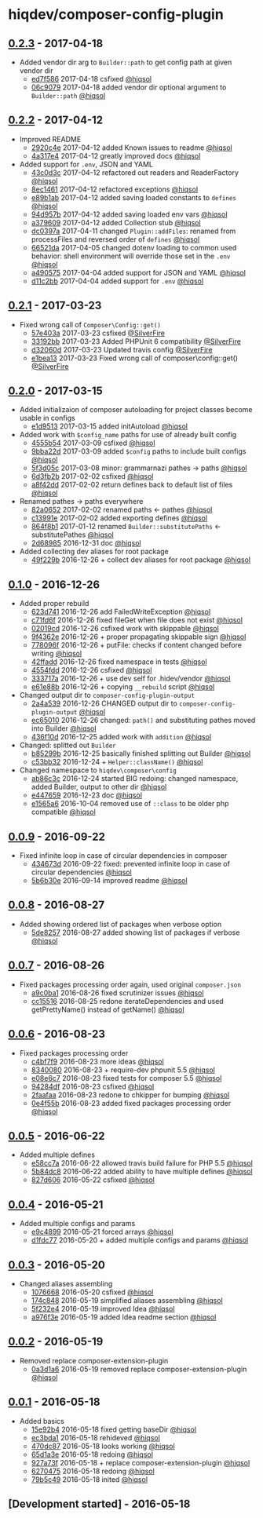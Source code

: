 # hiqdev/composer-config-plugin

## [0.2.3] - 2017-04-18

- Added vendor dir arg to `Builder::path` to get config path at given vendor dir
    - [ed7f586] 2017-04-18 csfixed [@hiqsol]
    - [06c9079] 2017-04-18 added vendor dir optional argument to `Builder::path` [@hiqsol]

## [0.2.2] - 2017-04-12

- Improved README
    - [2920c4e] 2017-04-12 added Known issues to readme [@hiqsol]
    - [4a317e4] 2017-04-12 greatly improved docs [@hiqsol]
- Added support for `.env`, JSON and YAML
    - [43c0d3c] 2017-04-12 refactored out readers and ReaderFactory [@hiqsol]
    - [8ec1461] 2017-04-12 refactored exceptions [@hiqsol]
    - [e89b1ab] 2017-04-12 added saving loaded constants to `defines` [@hiqsol]
    - [94d957b] 2017-04-12 added saving loaded env vars [@hiqsol]
    - [a379609] 2017-04-12 added Collection stub [@hiqsol]
    - [dc0397a] 2017-04-11 changed `Plugin::addFiles`: renamed from processFiles and reversed order of `defines` [@hiqsol]
    - [66521da] 2017-04-05 changed dotenv loading to common used behavior: shell environment will override those set in the `.env` [@hiqsol]
    - [a490575] 2017-04-04 added support for JSON and YAML [@hiqsol]
    - [d11c2bb] 2017-04-04 added support for `.env` [@hiqsol]

## [0.2.1] - 2017-03-23

- Fixed wrong call of `Composer\Config::get()`
    - [57e403a] 2017-03-23 csfixed [@SilverFire]
    - [33192bb] 2017-03-23 Added PHPUnit 6 compatibility [@SilverFire]
    - [d32060d] 2017-03-23 Updated travis config [@SilverFire]
    - [e1bea13] 2017-03-23 Fixed wrong call of composer\config::get() [@SilverFire]

## [0.2.0] - 2017-03-15

- Added initializaion of composer autoloading for project classes become usable in configs
    - [e1d9513] 2017-03-15 added initAutoload [@hiqsol]
- Added work with `$config_name` paths for use of already built config
    - [4555b54] 2017-03-09 csfixed [@hiqsol]
    - [9bba22d] 2017-03-09 added `$config` paths to include built configs [@hiqsol]
    - [5f3d05c] 2017-03-08 minor: grammarnazi pathes -> paths [@hiqsol]
    - [6d3fb2b] 2017-02-02 csfixed [@hiqsol]
    - [a8f42dd] 2017-02-02 return defines back to default list of files [@hiqsol]
- Renamed pathes -> paths everywhere
    - [82a0652] 2017-02-02 renamed paths <- pathes [@hiqsol]
    - [c13991e] 2017-02-02 added exporting defines [@hiqsol]
    - [864f8b1] 2017-01-12 renamed `Builder::substitutePaths` <- substitutePathes [@hiqsol]
    - [2d68985] 2016-12-31 doc [@hiqsol]
- Added collecting dev aliases for root package
    - [49f229b] 2016-12-26 + collect dev aliases for root package [@hiqsol]

## [0.1.0] - 2016-12-26

- Added proper rebuild
    - [623d741] 2016-12-26 add FailedWriteException [@hiqsol]
    - [c71fd6f] 2016-12-26 fixed fileGet when file does not exist [@hiqsol]
    - [02019cd] 2016-12-26 csfixed work with skippable [@hiqsol]
    - [9f4362e] 2016-12-26 + proper propagating skippable sign [@hiqsol]
    - [778096f] 2016-12-26 + putFile: checks if content changed before writing [@hiqsol]
    - [42ffadd] 2016-12-26 fixed namespace in tests [@hiqsol]
    - [4554fdd] 2016-12-26 csfixed [@hiqsol]
    - [333717a] 2016-12-26 + use dev self for .hidev/vendor [@hiqsol]
    - [e61e88b] 2016-12-26 + copying `__rebuild` script [@hiqsol]
- Changed output dir to `composer-config-plugin-output`
    - [2a4a539] 2016-12-26 CHANGED output dir to `composer-config-plugin-output` [@hiqsol]
    - [ec65010] 2016-12-26 changed: `path()` and substituting pathes moved into Builder [@hiqsol]
    - [436f10d] 2016-12-25 added work with `addition` [@hiqsol]
- Changed: splitted out `Builder`
    - [b85299b] 2016-12-25 basically finished splitting out Builder [@hiqsol]
    - [c53bb32] 2016-12-24 + `Helper::className()` [@hiqsol]
- Changed namespace to `hiqdev\composer\config`
    - [ab86c3c] 2016-12-24 started BIG redoing: changed namespace, added Builder, output to other dir [@hiqsol]
    - [e447659] 2016-12-23 doc [@hiqsol]
    - [e1565a6] 2016-10-04 removed use of `::class` to be older php compatible [@hiqsol]

## [0.0.9] - 2016-09-22

- Fixed infinite loop in case of circular dependencies in composer
    - [434673d] 2016-09-22 fixed: prevented infinite loop in case of circular dependencies [@hiqsol]
    - [5b6b30e] 2016-09-14 improved readme [@hiqsol]

## [0.0.8] - 2016-08-27

- Added showing ordered list of packages when verbose option
    - [5de8257] 2016-08-27 added showing list of packages if verbose [@hiqsol]

## [0.0.7] - 2016-08-26

- Fixed packages processing order again, used original `composer.json`
    - [a9c0ba1] 2016-08-26 fixed scrutinizer issues [@hiqsol]
    - [cc15516] 2016-08-25 redone iterateDependencies and used getPrettyName() instead of getName() [@hiqsol]

## [0.0.6] - 2016-08-23

- Fixed packages processing order
    - [c4bf7f9] 2016-08-23 more ideas [@hiqsol]
    - [8340080] 2016-08-23 + require-dev phpunit 5.5 [@hiqsol]
    - [e08e6c7] 2016-08-23 fixed tests for composer 5.5 [@hiqsol]
    - [94284df] 2016-08-23 csfixed [@hiqsol]
    - [2faafaa] 2016-08-23 redone to chkipper for bumping [@hiqsol]
    - [0e4f55b] 2016-08-23 added fixed packages processing order [@hiqsol]

## [0.0.5] - 2016-06-22

- Added multiple defines
    - [e58cc7a] 2016-06-22 allowed travis build failure for PHP 5.5 [@hiqsol]
    - [5b84dc8] 2016-06-22 added ability to have multiple defines [@hiqsol]
    - [827d606] 2016-05-22 csfixed [@hiqsol]

## [0.0.4] - 2016-05-21

- Added multiple configs and params
    - [e9c4899] 2016-05-21 forced arrays [@hiqsol]
    - [d1fdc77] 2016-05-20 + added multiple configs and params [@hiqsol]

## [0.0.3] - 2016-05-20

- Changed aliases assembling
    - [1076668] 2016-05-20 csfixed [@hiqsol]
    - [174c848] 2016-05-19 simplified aliases assembling [@hiqsol]
    - [5f232e4] 2016-05-19 improved Idea [@hiqsol]
    - [a976f3e] 2016-05-19 added Idea readme section [@hiqsol]

## [0.0.2] - 2016-05-19

- Removed replace composer-extension-plugin
    - [0a3d1a6] 2016-05-19 removed replace composer-extension-plugin [@hiqsol]

## [0.0.1] - 2016-05-18

- Added basics
    - [15e92b4] 2016-05-18 fixed getting baseDir [@hiqsol]
    - [ec3bda1] 2016-05-18 rehideved [@hiqsol]
    - [470dc87] 2016-05-18 looks working [@hiqsol]
    - [65d1a3e] 2016-05-18 redoing [@hiqsol]
    - [927a73f] 2016-05-18 + replace composer-extension-plugin [@hiqsol]
    - [6270475] 2016-05-18 redoing [@hiqsol]
    - [79b5c49] 2016-05-18 inited [@hiqsol]

## [Development started] - 2016-05-18

[@SilverFire]: https://github.com/SilverFire
[d.naumenko.a@gmail.com]: https://github.com/SilverFire
[@tafid]: https://github.com/tafid
[andreyklochok@gmail.com]: https://github.com/tafid
[@BladeRoot]: https://github.com/BladeRoot
[bladeroot@gmail.com]: https://github.com/BladeRoot
[@hiqsol]: https://github.com/hiqsol
[sol@hiqdev.com]: https://github.com/hiqsol
[e58cc7a]: https://github.com/hiqdev/composer-config-plugin/commit/e58cc7a
[5b84dc8]: https://github.com/hiqdev/composer-config-plugin/commit/5b84dc8
[827d606]: https://github.com/hiqdev/composer-config-plugin/commit/827d606
[e9c4899]: https://github.com/hiqdev/composer-config-plugin/commit/e9c4899
[d1fdc77]: https://github.com/hiqdev/composer-config-plugin/commit/d1fdc77
[1076668]: https://github.com/hiqdev/composer-config-plugin/commit/1076668
[174c848]: https://github.com/hiqdev/composer-config-plugin/commit/174c848
[5f232e4]: https://github.com/hiqdev/composer-config-plugin/commit/5f232e4
[a976f3e]: https://github.com/hiqdev/composer-config-plugin/commit/a976f3e
[0a3d1a6]: https://github.com/hiqdev/composer-config-plugin/commit/0a3d1a6
[15e92b4]: https://github.com/hiqdev/composer-config-plugin/commit/15e92b4
[ec3bda1]: https://github.com/hiqdev/composer-config-plugin/commit/ec3bda1
[470dc87]: https://github.com/hiqdev/composer-config-plugin/commit/470dc87
[65d1a3e]: https://github.com/hiqdev/composer-config-plugin/commit/65d1a3e
[927a73f]: https://github.com/hiqdev/composer-config-plugin/commit/927a73f
[6270475]: https://github.com/hiqdev/composer-config-plugin/commit/6270475
[79b5c49]: https://github.com/hiqdev/composer-config-plugin/commit/79b5c49
[0e4f55b]: https://github.com/hiqdev/composer-config-plugin/commit/0e4f55b
[c4bf7f9]: https://github.com/hiqdev/composer-config-plugin/commit/c4bf7f9
[8340080]: https://github.com/hiqdev/composer-config-plugin/commit/8340080
[e08e6c7]: https://github.com/hiqdev/composer-config-plugin/commit/e08e6c7
[94284df]: https://github.com/hiqdev/composer-config-plugin/commit/94284df
[2faafaa]: https://github.com/hiqdev/composer-config-plugin/commit/2faafaa
[cc15516]: https://github.com/hiqdev/composer-config-plugin/commit/cc15516
[a9c0ba1]: https://github.com/hiqdev/composer-config-plugin/commit/a9c0ba1
[5de8257]: https://github.com/hiqdev/composer-config-plugin/commit/5de8257
[434673d]: https://github.com/hiqdev/composer-config-plugin/commit/434673d
[5b6b30e]: https://github.com/hiqdev/composer-config-plugin/commit/5b6b30e
[c71fd6f]: https://github.com/hiqdev/composer-config-plugin/commit/c71fd6f
[02019cd]: https://github.com/hiqdev/composer-config-plugin/commit/02019cd
[9f4362e]: https://github.com/hiqdev/composer-config-plugin/commit/9f4362e
[778096f]: https://github.com/hiqdev/composer-config-plugin/commit/778096f
[42ffadd]: https://github.com/hiqdev/composer-config-plugin/commit/42ffadd
[4554fdd]: https://github.com/hiqdev/composer-config-plugin/commit/4554fdd
[333717a]: https://github.com/hiqdev/composer-config-plugin/commit/333717a
[e61e88b]: https://github.com/hiqdev/composer-config-plugin/commit/e61e88b
[2a4a539]: https://github.com/hiqdev/composer-config-plugin/commit/2a4a539
[ec65010]: https://github.com/hiqdev/composer-config-plugin/commit/ec65010
[436f10d]: https://github.com/hiqdev/composer-config-plugin/commit/436f10d
[b85299b]: https://github.com/hiqdev/composer-config-plugin/commit/b85299b
[c53bb32]: https://github.com/hiqdev/composer-config-plugin/commit/c53bb32
[ab86c3c]: https://github.com/hiqdev/composer-config-plugin/commit/ab86c3c
[e447659]: https://github.com/hiqdev/composer-config-plugin/commit/e447659
[e1565a6]: https://github.com/hiqdev/composer-config-plugin/commit/e1565a6
[Under development]: https://github.com/hiqdev/composer-config-plugin/compare/0.2.2...HEAD
[0.0.9]: https://github.com/hiqdev/composer-config-plugin/compare/0.0.8...0.0.9
[0.0.8]: https://github.com/hiqdev/composer-config-plugin/compare/0.0.7...0.0.8
[0.0.7]: https://github.com/hiqdev/composer-config-plugin/compare/0.0.6...0.0.7
[0.0.6]: https://github.com/hiqdev/composer-config-plugin/compare/0.0.5...0.0.6
[0.0.5]: https://github.com/hiqdev/composer-config-plugin/compare/0.0.4...0.0.5
[0.0.4]: https://github.com/hiqdev/composer-config-plugin/compare/0.0.3...0.0.4
[0.0.3]: https://github.com/hiqdev/composer-config-plugin/compare/0.0.2...0.0.3
[0.0.2]: https://github.com/hiqdev/composer-config-plugin/compare/0.0.1...0.0.2
[0.0.1]: https://github.com/hiqdev/composer-config-plugin/releases/tag/0.0.1
[623d741]: https://github.com/hiqdev/composer-config-plugin/commit/623d741
[0.1.0]: https://github.com/hiqdev/composer-config-plugin/compare/0.0.9...0.1.0
[e1d9513]: https://github.com/hiqdev/composer-config-plugin/commit/e1d9513
[4555b54]: https://github.com/hiqdev/composer-config-plugin/commit/4555b54
[9bba22d]: https://github.com/hiqdev/composer-config-plugin/commit/9bba22d
[5f3d05c]: https://github.com/hiqdev/composer-config-plugin/commit/5f3d05c
[6d3fb2b]: https://github.com/hiqdev/composer-config-plugin/commit/6d3fb2b
[a8f42dd]: https://github.com/hiqdev/composer-config-plugin/commit/a8f42dd
[82a0652]: https://github.com/hiqdev/composer-config-plugin/commit/82a0652
[c13991e]: https://github.com/hiqdev/composer-config-plugin/commit/c13991e
[864f8b1]: https://github.com/hiqdev/composer-config-plugin/commit/864f8b1
[2d68985]: https://github.com/hiqdev/composer-config-plugin/commit/2d68985
[49f229b]: https://github.com/hiqdev/composer-config-plugin/commit/49f229b
[0.2.0]: https://github.com/hiqdev/composer-config-plugin/compare/0.1.0...0.2.0
[e1bea13]: https://github.com/hiqdev/composer-config-plugin/commit/e1bea13
[0.2.1]: https://github.com/hiqdev/composer-config-plugin/compare/0.2.0...0.2.1
[57e403a]: https://github.com/hiqdev/composer-config-plugin/commit/57e403a
[33192bb]: https://github.com/hiqdev/composer-config-plugin/commit/33192bb
[d32060d]: https://github.com/hiqdev/composer-config-plugin/commit/d32060d
[2920c4e]: https://github.com/hiqdev/composer-config-plugin/commit/2920c4e
[43c0d3c]: https://github.com/hiqdev/composer-config-plugin/commit/43c0d3c
[8ec1461]: https://github.com/hiqdev/composer-config-plugin/commit/8ec1461
[e89b1ab]: https://github.com/hiqdev/composer-config-plugin/commit/e89b1ab
[94d957b]: https://github.com/hiqdev/composer-config-plugin/commit/94d957b
[a379609]: https://github.com/hiqdev/composer-config-plugin/commit/a379609
[4a317e4]: https://github.com/hiqdev/composer-config-plugin/commit/4a317e4
[dc0397a]: https://github.com/hiqdev/composer-config-plugin/commit/dc0397a
[66521da]: https://github.com/hiqdev/composer-config-plugin/commit/66521da
[a490575]: https://github.com/hiqdev/composer-config-plugin/commit/a490575
[d11c2bb]: https://github.com/hiqdev/composer-config-plugin/commit/d11c2bb
[0.2.2]: https://github.com/hiqdev/composer-config-plugin/compare/0.2.1...0.2.2
[ed7f586]: https://github.com/hiqdev/composer-config-plugin/commit/ed7f586
[06c9079]: https://github.com/hiqdev/composer-config-plugin/commit/06c9079
[0.2.3]: https://github.com/hiqdev/composer-config-plugin/compare/0.2.2...0.2.3
